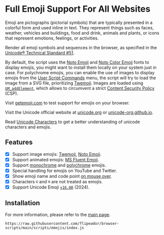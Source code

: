 # Full Emoji Support For All Websites

Emoji are pictographs (pictorial symbols) that are typically presented in a colorful form and used inline in text.
They represent things such as faces, weather, vehicles and buildings, food and drink, animals and plants,
or icons that represent emotions, feelings, or activities.

Render all emoji symbols and sequences in the browser, as specified in the [Unicode®︎ Technical Standard #51][uts51].

By default, the script uses the [Noto Emoji][nef] and [Noto Color Emoji][ncef] fonts to display emojis,
you might want to install them locally on your system just in case.
For polychrome emojis, you can enable the use of images to display emojis from the [User Script Commands][gmm] menu,
the script will try to load the image from a SVG file, prioritizing [Twemoji][twe].
Images are loaded using [`GM_addElement`][gae], which allows to circumvent a strict [Content Security Policy][csp] (CSP).

Visit [getemoji.com][gem] to test support for emojis on your browser.

Visit the Unicode official website at [unicode.org][ue1] or [unicode-org.github.io][ue2].

Read [Unicode Characters][uch] to get a better understanding of unicode characters and emojis.

## Features

- [x] Support image emojis: [Twemoji][twe], [Noto Emoji][ne].
- [x] Support animated emojis: [MS Fluent Emoji][fe].
- [x] Support [monochrome][nef] and [polychrome][ncef] emojis.
- [x] Special handling for emojis on YouTube and Twitter.
- [x] Show emoji name and code point [on mouse over][title].
- [x] Characters `©︎` and `®︎` are not treated as emojis.
- [x] Support Unicode Emoji [`v16.0β`][160] (2024).

## Installation

For more information, please refer to the [main page](../../README.md#installation).

```
https://raw.githubusercontent.com/flipeador/browser-scripts/main/scripts/emojis/index.js
```

<!-- REFERENCE LINKS -->
[gem]: https://getemoji.com

[160]: https://www.unicode.org/emoji/charts-16.0
[ue1]: https://unicode.org/emoji/techindex.html
[ue2]: https://unicode-org.github.io/emoji/emoji
[uts51]: https://www.unicode.org/reports/tr51

[uch]: https://gist.github.com/flipeador/4ea725293c49a270bcc6e96ef2b8d281 "Unicode Characters (Gist)"

[csp]: https://developer.mozilla.org/en-US/docs/Web/HTTP/CSP
[title]: https://developer.mozilla.org/en-US/docs/Web/HTML/Global_attributes/title "HTML title attribute"

[twe]: https://github.com/jdecked/twemoji
[fe]: https://github.com/bignutty/fluent-emoji
[ne]: https://github.com/googlefonts/noto-emoji
[nef]: https://fonts.google.com/noto/specimen/Noto+Emoji "Noto Emoji (font)"
[ncef]: https://fonts.google.com/noto/specimen/Noto+Color+Emoji "Noto Color Emoji (font)"

[gae]: https://violentmonkey.github.io/api/gm/#gm_addelement
[gmm]: https://wiki.greasespot.net/Greasemonkey_Manual:Monkey_Menu

